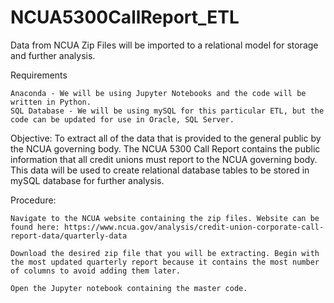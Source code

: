 # NCUA5300CallReport_ETL

Data from NCUA Zip Files will be imported to a relational model for storage and further analysis.
 
 
Requirements

    Anaconda - We will be using Jupyter Notebooks and the code will be written in Python.
    SQL Database - We will be using mySQL for this particular ETL, but the code can be updated for use in Oracle, SQL Server.

Objective: To extract all of the data that is provided to the general public by the NCUA governing body. The NCUA 5300 Call Report contains the public information that all credit unions must report to the NCUA governing body. This data will be used to create relational database tables to be stored in mySQL database for further analysis.


Procedure:

    Navigate to the NCUA website containing the zip files. Website can be found here: https://www.ncua.gov/analysis/credit-union-corporate-call-report-data/quarterly-data

    Download the desired zip file that you will be extracting. Begin with the most updated quarterly report because it contains the most number of columns to avoid adding them later.

    Open the Jupyter notebook containing the master code.


